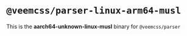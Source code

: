 # `@veemcss/parser-linux-arm64-musl`

This is the **aarch64-unknown-linux-musl** binary for `@veemcss/parser`

